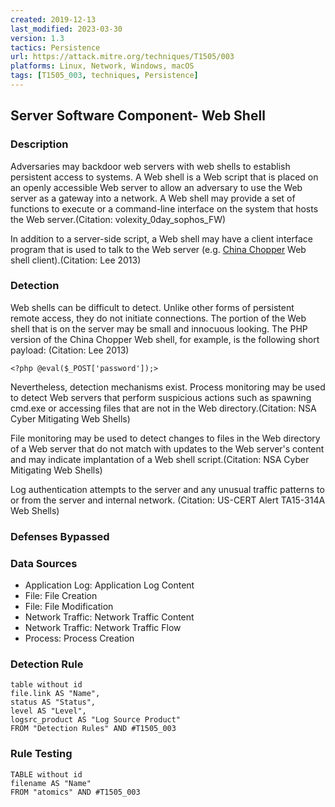 ```yaml
---
created: 2019-12-13
last_modified: 2023-03-30
version: 1.3
tactics: Persistence
url: https://attack.mitre.org/techniques/T1505/003
platforms: Linux, Network, Windows, macOS
tags: [T1505_003, techniques, Persistence]
---
```


## Server Software Component- Web Shell

### Description

Adversaries may backdoor web servers with web shells to establish persistent access to systems. A Web shell is a Web script that is placed on an openly accessible Web server to allow an adversary to use the Web server as a gateway into a network. A Web shell may provide a set of functions to execute or a command-line interface on the system that hosts the Web server.(Citation: volexity_0day_sophos_FW)

In addition to a server-side script, a Web shell may have a client interface program that is used to talk to the Web server (e.g. [China Chopper](https://attack.mitre.org/software/S0020) Web shell client).(Citation: Lee 2013)

### Detection

Web shells can be difficult to detect. Unlike other forms of persistent remote access, they do not initiate connections. The portion of the Web shell that is on the server may be small and innocuous looking. The PHP version of the China Chopper Web shell, for example, is the following short payload: (Citation: Lee 2013) 

<code>&lt;?php @eval($_POST['password']);&gt;</code>

Nevertheless, detection mechanisms exist. Process monitoring may be used to detect Web servers that perform suspicious actions such as spawning cmd.exe or accessing files that are not in the Web directory.(Citation: NSA Cyber Mitigating Web Shells)

File monitoring may be used to detect changes to files in the Web directory of a Web server that do not match with updates to the Web server's content and may indicate implantation of a Web shell script.(Citation: NSA Cyber Mitigating Web Shells)

Log authentication attempts to the server and any unusual traffic patterns to or from the server and internal network. (Citation: US-CERT Alert TA15-314A Web Shells)

### Defenses Bypassed



### Data Sources

  - Application Log: Application Log Content
  -  File: File Creation
  -  File: File Modification
  -  Network Traffic: Network Traffic Content
  -  Network Traffic: Network Traffic Flow
  -  Process: Process Creation
### Detection Rule

```dataview
table without id
file.link AS "Name",
status AS "Status",
level AS "Level",
logsrc_product AS "Log Source Product"
FROM "Detection Rules" AND #T1505_003
```

### Rule Testing

```dataview
TABLE without id
filename AS "Name"
FROM "atomics" AND #T1505_003
```
